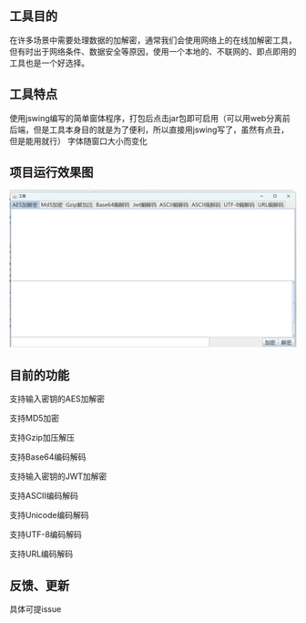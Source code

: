 ## 工具目的
在许多场景中需要处理数据的加解密，通常我们会使用网络上的在线加解密工具，但有时出于网络条件、数据安全等原因，使用一个本地的、不联网的、即点即用的工具也是一个好选择。

## 工具特点
使用jswing编写的简单窗体程序，打包后点击jar包即可启用（可以用web分离前后端，但是工具本身目的就是为了便利，所以直接用jswing写了，虽然有点丑，但是能用就行）
字体随窗口大小而变化

## 项目运行效果图
![运行效果图](./docs/images/preview.png)

## 目前的功能
支持输入密钥的AES加解密<p/>
支持MD5加密<p/>
支持Gzip加压解压<p/>
支持Base64编码解码<p/>
支持输入密钥的JWT加解密<p/>
支持ASCII编码解码<p/>
支持Unicode编码解码<p/>
支持UTF-8编码解码<p/>
支持URL编码解码<p/>

## 反馈、更新
具体可提issue